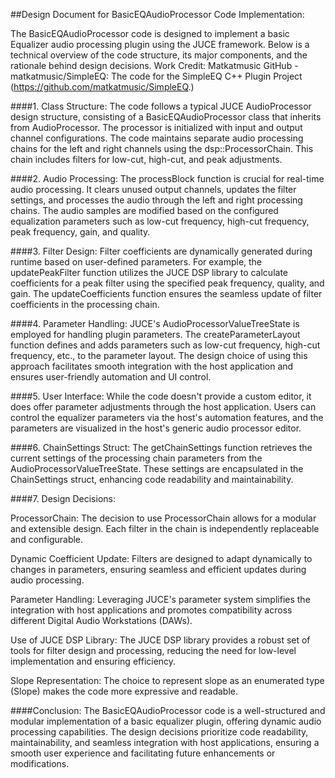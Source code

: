 
##Design Document for BasicEQAudioProcessor Code Implementation:

The BasicEQAudioProcessor code is designed to implement a basic Equalizer audio processing plugin using the JUCE framework. Below is a technical overview of the code structure, its major components, and the rationale behind design decisions.
Work Credit: Matkatmusic GitHub - matkatmusic/SimpleEQ: The code for the SimpleEQ C++ Plugin Project (https://github.com/matkatmusic/SimpleEQ.)

####1. Class Structure:
The code follows a typical JUCE AudioProcessor design structure, consisting of a BasicEQAudioProcessor class that inherits from AudioProcessor. The processor is initialized with input and output channel configurations. The code maintains separate audio processing chains for the left and right channels using the dsp::ProcessorChain. This chain includes filters for low-cut, high-cut, and peak adjustments.

####2. Audio Processing:
The processBlock function is crucial for real-time audio processing. It clears unused output channels, updates the filter settings, and processes the audio through the left and right processing chains. The audio samples are modified based on the configured equalization parameters such as low-cut frequency, high-cut frequency, peak frequency, gain, and quality.

####3. Filter Design:
Filter coefficients are dynamically generated during runtime based on user-defined parameters. For example, the updatePeakFilter function utilizes the JUCE DSP library to calculate coefficients for a peak filter using the specified peak frequency, quality, and gain. The updateCoefficients function ensures the seamless update of filter coefficients in the processing chain.

####4. Parameter Handling:
JUCE's AudioProcessorValueTreeState is employed for handling plugin parameters. The createParameterLayout function defines and adds parameters such as low-cut frequency, high-cut frequency, etc., to the parameter layout. The design choice of using this approach facilitates smooth integration with the host application and ensures user-friendly automation and UI control.

####5. User Interface:
While the code doesn't provide a custom editor, it does offer parameter adjustments through the host application. Users can control the equalizer parameters via the host's automation features, and the parameters are visualized in the host's generic audio processor editor.

####6. ChainSettings Struct:
The getChainSettings function retrieves the current settings of the processing chain parameters from the AudioProcessorValueTreeState. These settings are encapsulated in the ChainSettings struct, enhancing code readability and maintainability.

####7. Design Decisions:

ProcessorChain: The decision to use ProcessorChain allows for a modular and extensible design. Each filter in the chain is independently replaceable and configurable.

Dynamic Coefficient Update: Filters are designed to adapt dynamically to changes in parameters, ensuring seamless and efficient updates during audio processing.

Parameter Handling: Leveraging JUCE's parameter system simplifies the integration with host applications and promotes compatibility across different Digital Audio Workstations (DAWs).

Use of JUCE DSP Library: The JUCE DSP library provides a robust set of tools for filter design and processing, reducing the need for low-level implementation and ensuring efficiency.

Slope Representation: The choice to represent slope as an enumerated type (Slope) makes the code more expressive and readable.

####Conclusion:
The BasicEQAudioProcessor code is a well-structured and modular implementation of a basic equalizer plugin, offering dynamic audio processing capabilities. The design decisions prioritize code readability, maintainability, and seamless integration with host applications, ensuring a smooth user experience and facilitating future enhancements or modifications.
